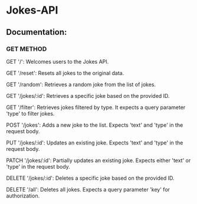 # Jokes-API
## Documentation:

### GET METHOD

GET '/': Welcomes users to the Jokes API.

GET '/reset': Resets all jokes to the original data.

GET '/random': Retrieves a random joke from the list of jokes.

GET '/jokes/:id': Retrieves a specific joke based on the provided ID.

GET '/filter': Retrieves jokes filtered by type. It expects a query parameter 'type' to filter jokes.

POST '/jokes': Adds a new joke to the list. Expects 'text' and 'type' in the request body.

PUT '/jokes/:id': Updates an existing joke. Expects 'text' and 'type' in the request body.

PATCH '/jokes/:id': Partially updates an existing joke. Expects either 'text' or 'type' in the request body.

DELETE '/jokes/:id': Deletes a specific joke based on the provided ID.

DELETE '/all': Deletes all jokes. Expects a query parameter 'key' for authorization.
